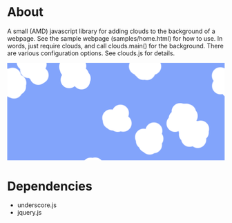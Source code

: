 About
=====

A small (AMD) javascript library for adding clouds to the background
of a webpage. See the sample webpage (samples/home.html) for how
to use. In words, just require clouds, and call clouds.main() for
the background. There are various configuration options. See clouds.js
for details.

![clouds background](/sample/home.png)

Dependencies
===========

- underscore.js
- jquery.js
